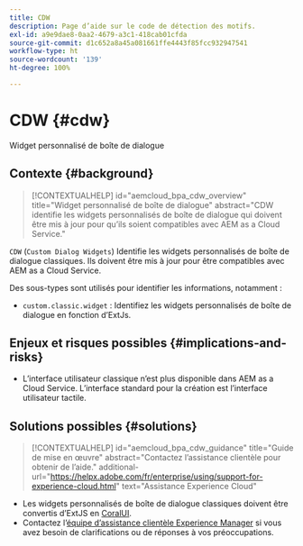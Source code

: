 ```yaml
---
title: CDW
description: Page d’aide sur le code de détection des motifs.
exl-id: a9e9dae8-0aa2-4679-a3c1-418cab01cfda
source-git-commit: d1c652a8a45a081661ffe4443f85fcc932947541
workflow-type: ht
source-wordcount: '139'
ht-degree: 100%

---
```


# CDW {#cdw}

Widget personnalisé de boîte de dialogue

## Contexte {#background}

>[!CONTEXTUALHELP]
>id="aemcloud_bpa_cdw_overview"
>title="Widget personnalisé de boîte de dialogue"
>abstract="CDW identifie les widgets personnalisés de boîte de dialogue qui doivent être mis à jour pour qu’ils soient compatibles avec AEM as a Cloud Service."

`CDW`  (`Custom Dialog Widgets`) Identifie les widgets personnalisés de boîte de dialogue classiques. Ils doivent être mis à jour pour être compatibles avec AEM as a Cloud Service.

Des sous-types sont utilisés pour identifier les informations, notamment :

* `custom.classic.widget` : Identifiez les widgets personnalisés de boîte de dialogue en fonction d’ExtJs.

## Enjeux et risques possibles {#implications-and-risks}

* L’interface utilisateur classique n’est plus disponible dans AEM as a Cloud Service. L’interface standard pour la création est l’interface utilisateur tactile.

## Solutions possibles {#solutions}

>[!CONTEXTUALHELP]
>id="aemcloud_bpa_cdw_guidance"
>title="Guide de mise en œuvre"
>abstract="Contactez l’assistance clientèle pour obtenir de l’aide."
>additional-url="https://helpx.adobe.com/fr/enterprise/using/support-for-experience-cloud.html" text="Assistance Experience Cloud"

* Les widgets personnalisés de boîte de dialogue classiques doivent être convertis d’ExtJS en [CoralUI](https://developer.adobe.com/experience-manager/reference-materials/6-5/coral-ui/coralui3/getting-started.html).
* Contactez l’[équipe d’assistance clientèle Experience Manager](https://helpx.adobe.com/fr/enterprise/using/support-for-experience-cloud.html) si vous avez besoin de clarifications ou de réponses à vos préoccupations.
